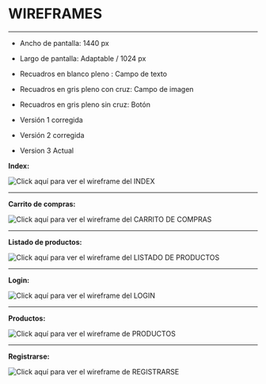 # WIREFRAMES
----------------------
- Ancho de pantalla: 1440 px
- Largo de pantalla: Adaptable / 1024 px

- Recuadros en blanco pleno       : Campo de texto
- Recuadros en gris pleno con cruz: Campo de imagen
- Recuadros en gris pleno sin cruz: Botón

- Versión 1 corregida
- Versión 2 corregida
- Version 3 Actual

**Index:**

![Click aquí para ver el wireframe del INDEX](https://raw.githubusercontent.com/SebastianRaiquenParisi/proyectoIntegradorEquipo12/main/wireframe_img/wireframe%20indexV3.jpg)

----------------------

**Carrito de compras:**

![Click aquí para ver el wireframe del CARRITO DE COMPRAS](https://raw.githubusercontent.com/SebastianRaiquenParisi/proyectoIntegradorEquipo12/main/wireframe_img/wireframe%20carritoDeComprasV3.jpg)

-------------------

**Listado de productos:**

![Click aquí para ver el wireframe del LISTADO DE PRODUCTOS](https://raw.githubusercontent.com/SebastianRaiquenParisi/proyectoIntegradorEquipo12/main/wireframe_img/wireframe%20listadoProductosV3.jpg)

-------------

**Login:**

![Click aquí para ver el wireframe del LOGIN](https://raw.githubusercontent.com/SebastianRaiquenParisi/proyectoIntegradorEquipo12/main/wireframe_img/wireframe%20logInV3.jpg)

----

**Productos:**

![Click aquí para ver el wireframe de PRODUCTOS](https://raw.githubusercontent.com/SebastianRaiquenParisi/proyectoIntegradorEquipo12/main/wireframe_img/wireframe%20productoV3.jpg)

-----

**Registrarse:**

![Click aquí para ver el wireframe de REGISTRARSE](https://raw.githubusercontent.com/SebastianRaiquenParisi/proyectoIntegradorEquipo12/main/wireframe_img/wireframe%20registraseV3.jpg)
